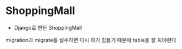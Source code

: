 # ShoppingMall

 - Django로 만든 ShoppingMall 
 
 migration과 migrate를 실수하면 다시 하기 힘들기 때문에 table을 잘 짜야한다
